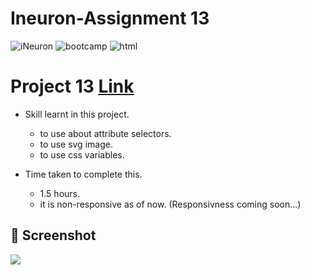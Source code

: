# Ineuron-Assignment 13
<img alt="iNeuron" src="https://img.shields.io/badge/-iNeuron-yellowgreen">
<img alt="bootcamp" src="https://img.shields.io/badge/-Full%20stack%20JS--Bootcamp-orange">
<img alt="html" src="https://img.shields.io/badge/HTML-CSS-orange">

# Project 13     [Link](https://coruscating-13.netlify.app)

- Skill learnt in this project.

     - to use about attribute selectors.
     - to use svg image.
     - to use css variables.
 
 - Time taken to complete this.
 
     - 1.5 hours. 
     - it is non-responsive as of now. (Responsivness coming soon...)

## 📸 Screenshot
![](https://user-images.githubusercontent.com/61340244/182776993-5d5729cd-e50d-4192-a912-35519fc90ed8.png)
